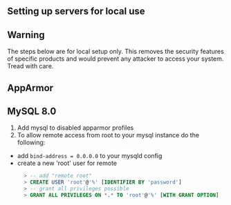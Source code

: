 Setting up servers for local use
---

Warning
---
The steps below are for local setup only. This removes the security features of
specific products and would prevent any attacker to access your system. Tread
with care.

AppArmor
---


MySQL 8.0
---
1. Add mysql to disabled apparmor profiles
2. To allow remote access from root to your mysql instance do the following:
  * add `bind-address = 0.0.0.0` to your mysqld config
  * create a new 'root' user for remote
    ```sql
      > -- add "remote root"
      > CREATE USER 'root'@'%' [IDENTIFIER BY 'password']
      > -- grant all privileges possible
      > GRANT ALL PRIVILEGES ON *.* TO 'root'@'%' [WITH GRANT OPTION]

    ```
